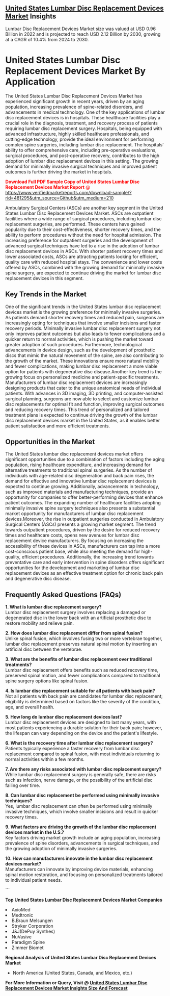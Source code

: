 <h2><a href="https://www.verifiedmarketreports.com/download-sample/?rid=481295&amp;utm_source=Github&amp;utm_medium=210" target="_blank">United States Lumbar Disc Replacement Devices Market</a> Insights</h2><p>Lumbar Disc Replacement Devices Market size was valued at USD 0.96 Billion in 2022 and is projected to reach USD 2.12 Billion by 2030, growing at a CAGR of 10.4% from 2024 to 2030.</p><p><h1>United States Lumbar Disc Replacement Devices Market By Application</h1><p>The United States Lumbar Disc Replacement Devices Market has experienced significant growth in recent years, driven by an aging population, increasing prevalence of spine-related disorders, and advancements in medical technology. One of the key applications of lumbar disc replacement devices is in hospitals. These healthcare facilities play a crucial role in the diagnosis, treatment, and recovery process of patients requiring lumbar disc replacement surgery. Hospitals, being equipped with advanced infrastructure, highly skilled healthcare professionals, and cutting-edge technology, provide the ideal environment for performing complex spine surgeries, including lumbar disc replacement. The hospitals' ability to offer comprehensive care, including pre-operative evaluations, surgical procedures, and post-operative recovery, contributes to the high adoption of lumbar disc replacement devices in this setting. The growing demand for minimally invasive surgical techniques and improved patient outcomes is further driving the market in hospitals.<p><span class=""><span style="color: #ff0000;"><strong>Download Full PDF Sample Copy of United States Lumbar Disc Replacement Devices Market Report</strong> @ </span><a href="https://www.verifiedmarketreports.com/download-sample/?rid=481295&amp;utm_source=Github&amp;utm_medium=210" target="_blank">https://www.verifiedmarketreports.com/download-sample/?rid=481295&amp;utm_source=Github&amp;utm_medium=210</a></span></p></p><p>Ambulatory Surgical Centers (ASCs) are another key segment in the United States Lumbar Disc Replacement Devices Market. ASCs are outpatient facilities where a wide range of surgical procedures, including lumbar disc replacement surgeries, are performed. These centers have gained popularity due to their cost-effectiveness, shorter recovery times, and the ability to perform procedures without the need for hospital admission. The increasing preference for outpatient surgeries and the development of advanced surgical techniques have led to a rise in the adoption of lumbar disc replacement devices in ASCs. With shorter patient recovery times and lower associated costs, ASCs are attracting patients looking for efficient, quality care with reduced hospital stays. The convenience and lower costs offered by ASCs, combined with the growing demand for minimally invasive spine surgery, are expected to continue driving the market for lumbar disc replacement devices in this segment.</p><h2>Key Trends in the Market</h2><p>One of the significant trends in the United States lumbar disc replacement devices market is the growing preference for minimally invasive surgeries. As patients demand shorter recovery times and reduced pain, surgeons are increasingly opting for techniques that involve smaller incisions and faster recovery periods. Minimally invasive lumbar disc replacement surgery not only improves patient outcomes but also leads to fewer complications and a quicker return to normal activities, which is pushing the market toward greater adoption of such procedures. Furthermore, technological advancements in device design, such as the development of prosthetic discs that mimic the natural movement of the spine, are also contributing to the growth of the market. These innovations ensure more natural mobility and fewer complications, making lumbar disc replacement a more viable option for patients with degenerative disc disease.Another key trend is the growing focus on personalized medicine and patient-specific treatments. Manufacturers of lumbar disc replacement devices are increasingly designing products that cater to the unique anatomical needs of individual patients. With advances in 3D imaging, 3D printing, and computer-assisted surgical planning, surgeons are now able to select and customize lumbar disc replacements for optimal fit and function, improving surgical outcomes and reducing recovery times. This trend of personalized and tailored treatment plans is expected to continue driving the growth of the lumbar disc replacement devices market in the United States, as it enables better patient satisfaction and more efficient treatments.</p><h2>Opportunities in the Market</h2><p>The United States lumbar disc replacement devices market offers significant opportunities due to a combination of factors including the aging population, rising healthcare expenditure, and increasing demand for alternative treatments to traditional spinal surgeries. As the number of individuals with age-related disc degeneration and back pain rises, the demand for effective and innovative lumbar disc replacement devices is expected to continue growing. Additionally, advancements in technology, such as improved materials and manufacturing techniques, provide an opportunity for companies to offer better-performing devices that enhance patient outcomes. The expanding number of healthcare facilities adopting minimally invasive spine surgery techniques also presents a substantial market opportunity for manufacturers of lumbar disc replacement devices.Moreover, the rise in outpatient surgeries conducted in Ambulatory Surgical Centers (ASCs) presents a growing market segment. The trend towards outpatient procedures, driven by the desire for reduced recovery times and healthcare costs, opens new avenues for lumbar disc replacement device manufacturers. By focusing on increasing the accessibility of these devices in ASCs, manufacturers can tap into a more cost-conscious patient base, while also meeting the demand for high-quality, efficient procedures. Additionally, the increasing trend towards preventative care and early intervention in spine disorders offers significant opportunities for the development and marketing of lumbar disc replacement devices as an effective treatment option for chronic back pain and degenerative disc disease.</p><h2>Frequently Asked Questions (FAQs)</h2><p><strong>1. What is lumbar disc replacement surgery?</strong><br>Lumbar disc replacement surgery involves replacing a damaged or degenerated disc in the lower back with an artificial prosthetic disc to restore mobility and relieve pain.</p><p><strong>2. How does lumbar disc replacement differ from spinal fusion?</strong><br>Unlike spinal fusion, which involves fusing two or more vertebrae together, lumbar disc replacement preserves natural spinal motion by inserting an artificial disc between the vertebrae.</p><p><strong>3. What are the benefits of lumbar disc replacement over traditional treatments?</strong><br>Lumbar disc replacement offers benefits such as reduced recovery time, preserved spinal motion, and fewer complications compared to traditional spine surgery options like spinal fusion.</p><p><strong>4. Is lumbar disc replacement suitable for all patients with back pain?</strong><br>Not all patients with back pain are candidates for lumbar disc replacement; eligibility is determined based on factors like the severity of the condition, age, and overall health.</p><p><strong>5. How long do lumbar disc replacement devices last?</strong><br>Lumbar disc replacement devices are designed to last many years, with most patients experiencing a durable solution for their back pain; however, the lifespan can vary depending on the device and the patient's lifestyle.</p><p><strong>6. What is the recovery time after lumbar disc replacement surgery?</strong><br>Patients typically experience a faster recovery from lumbar disc replacement compared to spinal fusion, with most individuals returning to normal activities within a few months.</p><p><strong>7. Are there any risks associated with lumbar disc replacement surgery?</strong><br>While lumbar disc replacement surgery is generally safe, there are risks such as infection, nerve damage, or the possibility of the artificial disc failing over time.</p><p><strong>8. Can lumbar disc replacement be performed using minimally invasive techniques?</strong><br>Yes, lumbar disc replacement can often be performed using minimally invasive techniques, which involve smaller incisions and result in quicker recovery times.</p><p><strong>9. What factors are driving the growth of the lumbar disc replacement devices market in the U.S.?</strong><br>Key factors driving market growth include an aging population, increasing prevalence of spine disorders, advancements in surgical techniques, and the growing adoption of minimally invasive surgeries.</p><p><strong>10. How can manufacturers innovate in the lumbar disc replacement devices market?</strong><br>Manufacturers can innovate by improving device materials, enhancing spinal motion restoration, and focusing on personalized treatments tailored to individual patient needs.</p>```</p><p><strong>Top United States Lumbar Disc Replacement Devices Market Companies</strong></p><div data-test-id=""><p><li>AxioMed</li><li> Medtronic</li><li> B.Braun Melsungen</li><li> Stryker Corporation</li><li> J&J(DePuy Synthes)</li><li> NuVasive</li><li> Paradigm Spine</li><li> Zimmer Biomet</li></p><div><strong>Regional Analysis of&nbsp;United States Lumbar Disc Replacement Devices Market</strong></div><ul><li dir="ltr"><p dir="ltr">North America&nbsp;(United States, Canada, and Mexico, etc.)</p></li></ul><p><strong>For More Information or Query, Visit @&nbsp;</strong><strong><a href="https://www.verifiedmarketreports.com/product/lumbar-disc-replacement-devices-market-size-and-forecast/?utm_source=Github&amp;utm_medium=210" target="_blank">United States Lumbar Disc Replacement Devices Market Insights Size And Forecast</a></strong></p></div>
